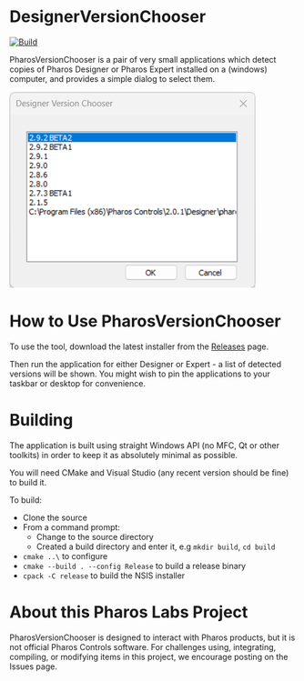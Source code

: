 # DesignerVersionChooser

[![Build](https://github.com/pharos-labs/DesignerVersionChooser/actions/workflows/build.yml/badge.svg)](https://github.com/pharos-labs/DesignerVersionChooser/actions/workflows/build.yml)

PharosVersionChooser is a pair of very small applications which detect copies of Pharos Designer or Pharos Expert installed on a (windows) computer, and provides a simple dialog to select them.

![Screenshot](./doc/screenshot.png)

# How to Use PharosVersionChooser
To use the tool, download the latest installer from the [Releases](https://github.com/pharos-labs/DesignerVersionChooser/releases) page.

Then run the application for either Designer or Expert - a list of detected versions will be shown. You might wish to pin the applications to your taskbar or desktop for convenience.

# Building
The application is built using straight Windows API (no MFC, Qt or other toolkits) in order to keep it as absolutely minimal as possible.

You will need CMake and Visual Studio (any recent version should be fine) to build it.

To build:
- Clone the source
- From a command prompt:
  - Change to the source directory
  - Created a build directory and enter it, e.g `mkdir build`, `cd build`
- `cmake ..\` to configure
- `cmake --build . --config Release` to build a release binary
- `cpack -C release` to build the NSIS installer

# About this Pharos Labs Project
PharosVersionChooser is designed to interact with Pharos products, but it is not official Pharos Controls software. For challenges using, integrating, compiling, or modifying items in this project, we encourage posting on the Issues page.
